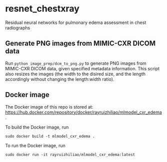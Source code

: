 # resnet_chestxray

Residual neural networks for pulmonary edema assessment in chest radiographs 

## Generate PNG images from MIMIC-CXR DICOM data
Run `python image_prep/dcm_to_png.py` to generate PNG images from MIMIC-CXR DICOM data, given specified metadata information. This script also resizes the images (the width to the disired size, and the length accordingly without changing the length:width ratio).  

## Docker image

The Docker image of this repo is stored at: https://hub.docker.com/repository/docker/rayruizhiliao/mlmodel_cxr_edema.

To build the Docker image, run 
```
sudo docker build -t mlmodel_cxr_edema .
```

To run the Docker image, run
```
sudo docker run -it rayruizhiliao/mlmodel_cxr_edema:latest
```
